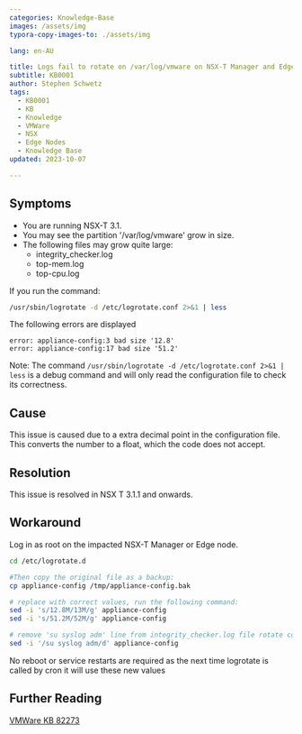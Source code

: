 ```yaml
---
categories: Knowledge-Base
images: /assets/img
typora-copy-images-to: ./assets/img

lang: en-AU

title: Logs fail to rotate on /var/log/vmware on NSX-T Manager and Edge Nodes
subtitle: KB0001
author: Stephen Schwetz
tags: 
  - KB0001
  - KB
  - Knowledge
  - VMWare 
  - NSX
  - Edge Nodes	
  - Knowledge Base
updated: 2023-10-07

---
```




## Symptoms

* You are running NSX-T 3.1.
* You may see the partition '/var/log/vmware'  grow in size.
* The following files may grow quite large:
  * integrity_checker.log
  * top-mem.log
  * top-cpu.log

If you run the command: 

``` bash 
/usr/sbin/logrotate -d /etc/logrotate.conf 2>&1 | less
```

The following errors are displayed

```
error: appliance-config:3 bad size '12.8'
error: appliance-config:17 bad size '51.2'
```

Note: The command ```/usr/sbin/logrotate -d /etc/logrotate.conf 2>&1 | less```  is a debug command and will only read the configuration file to check its correctness.

## Cause

This issue is caused due to a extra decimal point in the configuration file. This converts the number to a float, which the code does not accept.

## Resolution

This issue is resolved in NSX T 3.1.1 and onwards. 

## Workaround

Log in as root on the impacted NSX-T Manager or Edge node.

``` bash
cd /etc/logrotate.d

#Then copy the original file as a backup: 
cp appliance-config /tmp/appliance-config.bak

# replace with correct values, run the following command:
sed -i 's/12.8M/13M/g' appliance-config
sed -i 's/51.2M/52M/g' appliance-config

# remove 'su syslog adm' line from integrity_checker.log file rotate config section:
sed -i '/su syslog adm/d' appliance-config
```

No reboot or service restarts are required as the next time logrotate is called by cron it will use these new values

## Further Reading

[VMWare KB 82273](https://kb.vmware.com/s/article/82273)
